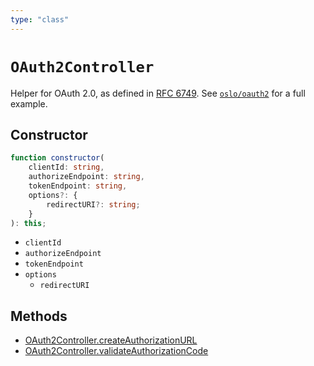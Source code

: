 ```yaml
---
type: "class"
---
```


# `OAuth2Controller`

Helper for OAuth 2.0, as defined in [RFC 6749](https://datatracker.ietf.org/doc/html/rfc6749). See [`oslo/oauth2`](/reference/oauth2) for a full example.

## Constructor

```ts
function constructor(
	clientId: string,
	authorizeEndpoint: string,
	tokenEndpoint: string,
	options?: {
		redirectURI?: string;
	}
): this;
```

- `clientId`
- `authorizeEndpoint`
- `tokenEndpoint`
- `options`
  - `redirectURI`

## Methods

- [OAuth2Controller.createAuthorizationURL](ref:oauth2)
- [OAuth2Controller.validateAuthorizationCode](ref:oauth2)
